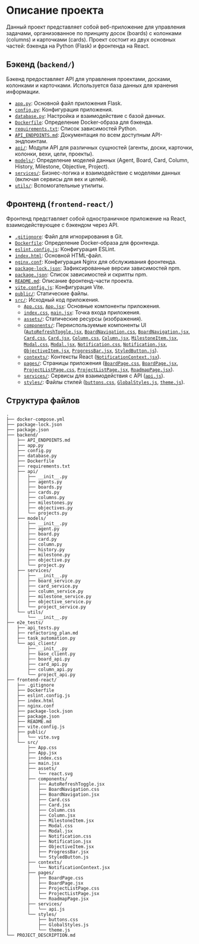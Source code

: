 # Описание проекта

Данный проект представляет собой веб-приложение для управления задачами, организованное по принципу досок (boards) с колонками (columns) и карточками (cards). Проект состоит из двух основных частей: бэкенда на Python (Flask) и фронтенда на React.

## Бэкенд (`backend/`)

Бэкенд предоставляет API для управления проектами, досками, колонками и карточками. Используется база данных для хранения информации.

- [`app.py`](backend/app.py): Основной файл приложения Flask.
- [`config.py`](backend/config.py): Конфигурация приложения.
- [`database.py`](backend/database.py): Настройка и взаимодействие с базой данных.
- [`Dockerfile`](backend/Dockerfile): Определение Docker-образа для бэкенда.
- [`requirements.txt`](backend/requirements.txt): Список зависимостей Python.
- [`API_ENDPOINTS.md`](backend/API_ENDPOINTS.md): Документация по всем доступным API-эндпоинтам.
- [`api/`](backend/api/): Модули API для различных сущностей (агенты, доски, карточки, колонки, вехи, цели, проекты).
- [`models/`](backend/models/): Определение моделей данных (Agent, Board, Card, Column, History, Milestone, Objective, Project).
- [`services/`](backend/services/): Бизнес-логика и взаимодействие с моделями данных (включая сервисы для вех и целей).
- [`utils/`](backend/utils/): Вспомогательные утилиты.

## Фронтенд (`frontend-react/`)

Фронтенд представляет собой одностраничное приложение на React, взаимодействующее с бэкендом через API.

- [`.gitignore`](frontend-react/.gitignore): Файл для игнорирования в Git.
- [`Dockerfile`](frontend-react/Dockerfile): Определение Docker-образа для фронтенда.
- [`eslint.config.js`](frontend-react/eslint.config.js): Конфигурация ESLint.
- [`index.html`](frontend-react/index.html): Основной HTML-файл.
- [`nginx.conf`](frontend-react/nginx.conf): Конфигурация Nginx для обслуживания фронтенда.
- [`package-lock.json`](frontend-react/package-lock.json): Зафиксированные версии зависимостей npm.
- [`package.json`](frontend-react/package.json): Список зависимостей и скрипты npm.
- [`README.md`](frontend-react/README.md): Описание фронтенд-части проекта.
- [`vite.config.js`](frontend-react/vite.config.js): Конфигурация Vite.
- [`public/`](frontend-react/public/): Статические файлы.
- [`src/`](frontend-react/src/): Исходный код приложения.
    - [`App.css`](frontend-react/src/App.css), [`App.jsx`](frontend-react/src/App.jsx): Основные компоненты приложения.
    - [`index.css`](frontend-react/src/index.css), [`main.jsx`](frontend-react/src/main.jsx): Точка входа приложения.
    - [`assets/`](frontend-react/src/assets/): Статические ресурсы (изображения).
    - [`components/`](frontend-react/src/components/): Переиспользуемые компоненты UI ([`AutoRefreshToggle.jsx`](frontend-react/src/components/AutoRefreshToggle.jsx), [`BoardNavigation.css`](frontend-react/src/components/BoardNavigation.css), [`BoardNavigation.jsx`](frontend-react/src/components/BoardNavigation.jsx), [`Card.css`](frontend-react/src/components/Card.css), [`Card.jsx`](frontend-react/src/components/Card.jsx), [`Column.css`](frontend-react/src/components/Column.css), [`Column.jsx`](frontend-react/src/components/Column.jsx), [`MilestoneItem.jsx`](frontend-react/src/components/MilestoneItem.jsx), [`Modal.css`](frontend-react/src/components/Modal.css), [`Modal.jsx`](frontend-react/src/components/Modal.jsx), [`Notification.css`](frontend-react/src/components/Notification.css), [`Notification.jsx`](frontend-react/src/components/Notification.jsx), [`ObjectiveItem.jsx`](frontend-react/src/components/ObjectiveItem.jsx), [`ProgressBar.jsx`](frontend-react/src/components/ProgressBar.jsx), [`StyledButton.js`](frontend-react/src/components/StyledButton.js)).
    - [`contexts/`](frontend-react/src/contexts/): Контексты React ([`NotificationContext.jsx`](frontend-react/src/contexts/NotificationContext.jsx)).
    - [`pages/`](frontend-react/src/pages/): Страницы приложения ([`BoardPage.css`](frontend-react/src/pages/BoardPage.css), [`BoardPage.jsx`](frontend-react/src/pages/BoardPage.jsx), [`ProjectListPage.css`](frontend-react/src/pages/ProjectListPage.css), [`ProjectListPage.jsx`](frontend-react/src/pages/ProjectListPage.jsx), [`RoadmapPage.jsx`](frontend-react/src/pages/RoadmapPage.jsx)).
    - [`services/`](frontend-react/src/services/): Сервисы для взаимодействия с API ([`api.js`](frontend-react/src/services/api.js)).
    - [`styles/`](frontend-react/src/styles/): Файлы стилей ([`buttons.css`](frontend-react/src/styles/buttons.css), [`GlobalStyles.js`](frontend-react/src/styles/GlobalStyles.js), [`theme.js`](frontend-react/src/styles/theme.js)).

## Структура файлов

```
.
├── docker-compose.yml
├── package-lock.json
├── package.json
├── backend/
│   ├── API_ENDPOINTS.md
│   ├── app.py
│   ├── config.py
│   ├── database.py
│   ├── Dockerfile
│   ├── requirements.txt
│   ├── api/
│   │   ├── __init__.py
│   │   ├── agents.py
│   │   ├── boards.py
│   │   ├── cards.py
│   │   ├── columns.py
│   │   ├── milestones.py
│   │   ├── objectives.py
│   │   └── projects.py
│   ├── models/
│   │   ├── __init__.py
│   │   ├── agent.py
│   │   ├── board.py
│   │   ├── card.py
│   │   ├── column.py
│   │   ├── history.py
│   │   ├── milestone.py
│   │   ├── objective.py
│   │   └── project.py
│   ├── services/
│   │   ├── __init__.py
│   │   ├── board_service.py
│   │   ├── card_service.py
│   │   ├── column_service.py
│   │   ├── milestone_service.py
│   │   ├── objective_service.py
│   │   └── project_service.py
│   └── utils/
│       └── __init__.py
├── e2e_tests/
│   ├── api_tests.py
│   ├── refactoring_plan.md
│   ├── task_automation.py
│   └── api_client/
│       ├── __init__.py
│       ├── base_client.py
│       ├── board_api.py
│       ├── card_api.py
│       ├── column_api.py
│       └── project_api.py
├── frontend-react/
│   ├── .gitignore
│   ├── Dockerfile
│   ├── eslint.config.js
│   ├── index.html
│   ├── nginx.conf
│   ├── package-lock.json
│   ├── package.json
│   ├── README.md
│   ├── vite.config.js
│   ├── public/
│   │   └── vite.svg
│   └── src/
│       ├── App.css
│       ├── App.jsx
│       ├── index.css
│       ├── main.jsx
│       ├── assets/
│       │   └── react.svg
│       ├── components/
│       │   ├── AutoRefreshToggle.jsx
│       │   ├── BoardNavigation.css
│       │   ├── BoardNavigation.jsx
│       │   ├── Card.css
│       │   ├── Card.jsx
│       │   ├── Column.css
│       │   ├── Column.jsx
│       │   ├── MilestoneItem.jsx
│       │   ├── Modal.css
│       │   ├── Modal.jsx
│       │   ├── Notification.css
│       │   ├── Notification.jsx
│       │   ├── ObjectiveItem.jsx
│       │   ├── ProgressBar.jsx
│       │   └── StyledButton.js
│       ├── contexts/
│       │   └── NotificationContext.jsx
│       ├── pages/
│       │   ├── BoardPage.css
│       │   ├── BoardPage.jsx
│       │   ├── ProjectListPage.css
│       │   ├── ProjectListPage.jsx
│       │   └── RoadmapPage.jsx
│       ├── services/
│       │   └── api.js
│       └── styles/
│           ├── buttons.css
│           ├── GlobalStyles.js
│           └── theme.js
└── PROJECT_DESCRIPTION.md